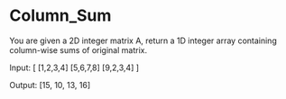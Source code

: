 # Column_Sum

You are given a 2D integer matrix A, return a 1D integer array containing column-wise sums of original matrix.

Input:
 [ [1,2,3,4]
   [5,6,7,8]
   [9,2,3,4] ]
 
 Output:
 [15, 10, 13, 16]
